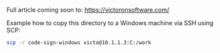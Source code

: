 Full article coming soon to: https://victoronsoftware.com/

Example how to copy this directory to a Windows machine via SSH using SCP:
```bash
scp -r code-sign-windows victo@10.1.1.3:C:/work
```
